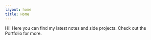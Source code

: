 ```yaml
---
layout: home
title: Home
---
```

Hi! Here you can find my latest notes and side projects. Check out the Portfolio for more.
